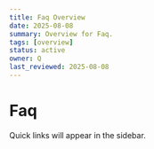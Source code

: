 ```yaml
---
title: Faq Overview
date: 2025-08-08
summary: Overview for Faq.
tags: [overview]
status: active
owner: Q
last_reviewed: 2025-08-08
---
```

# Faq

Quick links will appear in the sidebar.
